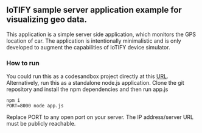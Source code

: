 ## IoTIFY sample server application example for visualizing geo data.

This application is a simple server side application, which monitors the GPS location of car. The application is intentionally minimalistic and is only developed to augment the capabilities of IoTIFY device simulator.

### How to run

You could run this as a codesandbox project directly at this [URL](https://codesandbox.io/s/github/iotify/gps-visualizer). Alternatively, run this as a standalone node.js application. Clone the git repository and install the npm dependencies and then run app.js 

```
npm i
PORT=8000 node app.js

```

Replace PORT to any open port on your server. The IP address/server URL must be publicly reachable. 
